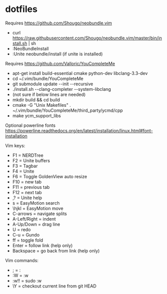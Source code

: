 dotfiles
========

Requires https://github.com/Shougo/neobundle.vim
- curl https://raw.githubusercontent.com/Shougo/neobundle.vim/master/bin/install.sh | sh
- :NeoBundleInstall
- :Unite neobundle/install (if unite is installed)

Requires https://github.com/Valloric/YouCompleteMe
- apt-get install build-essential cmake python-dev libclang-3.3-dev
- cd ~/.vim/bundle/YouCompleteMe
- git submodule update --init --recursive
- ./install.sh --clang-completer --system-libclang
- (not sure if below lines are needed)
- mkdir build && cd build
- cmake -G "Unix Makefiles" . ~/.vim/bundle/YouCompleteMe/third_party/ycmd/cpp
- make ycm_support_libs

Optional powerline fonts https://powerline.readthedocs.org/en/latest/installation/linux.html#font-installation

Vim keys:
- F1 = NERDTree
- F2 = Unite buffers
- F3 = Tagbar
- F4 = Unite
- F6 = Toggle GoldenView auto resize
- F10 = new tab
- F11 = previous tab
- F12 = next tab
- ,? = Unite help
- s = EasyMotion search
- \hjkl = EasyMotion move
- C-arrows = navigate splits
- A-Left/Right = indent
- A-Up/Down = drag line
- U = redo
- C-u = Gundo
- ff = toggle fold
- Enter = follow link (help only)
- Backspace = go back from link (help only)

Vim commands:
- ; = :
- :W = :w
- :w!! = sudo :w
- \Y = checkout current line from git HEAD
